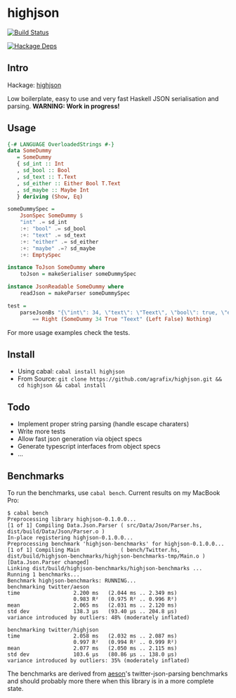highjson
=====

[![Build Status](https://travis-ci.org/agrafix/highjson.svg)](https://travis-ci.org/agrafix/highjson)

[![Hackage Deps](https://img.shields.io/hackage-deps/v/highjson.svg)](http://packdeps.haskellers.com/reverse/highjson)

## Intro

Hackage: [highjson](http://hackage.haskell.org/package/highjson)

Low boilerplate, easy to use and very fast Haskell JSON serialisation and parsing. **WARNING: Work in progress!**

## Usage

```haskell
{-# LANGUAGE OverloadedStrings #-}
data SomeDummy
   = SomeDummy
   { sd_int :: Int
   , sd_bool :: Bool
   , sd_text :: T.Text
   , sd_either :: Either Bool T.Text
   , sd_maybe :: Maybe Int
   } deriving (Show, Eq)

someDummySpec =
    JsonSpec SomeDummy $
    "int" .= sd_int
    :+: "bool" .= sd_bool
    :+: "text" .= sd_text
    :+: "either" .= sd_either
    :+: "maybe" .=? sd_maybe
    :+: EmptySpec

instance ToJson SomeDummy where
    toJson = makeSerialiser someDummySpec

instance JsonReadable SomeDummy where
    readJson = makeParser someDummySpec

test =
    parseJsonBs "{\"int\": 34, \"text\": \"Teext\", \"bool\": true, \"either\": false}"
        == Right (SomeDummy 34 True "Teext" (Left False) Nothing)
 ```

For more usage examples check the tests.

## Install

* Using cabal: `cabal install highjson`
* From Source: `git clone https://github.com/agrafix/highjson.git && cd highjson && cabal install`

## Todo

* Implement proper string parsing (handle escape charaters)
* Write more tests
* Allow fast json generation via object specs
* Generate typescript interfaces from object specs
* ...

## Benchmarks

To run the benchmarks, use `cabal bench`. Current results on my MacBook Pro:

```
$ cabal bench
Preprocessing library highjson-0.1.0.0...
[1 of 1] Compiling Data.Json.Parser ( src/Data/Json/Parser.hs, dist/build/Data/Json/Parser.o )
In-place registering highjson-0.1.0.0...
Preprocessing benchmark 'highjson-benchmarks' for highjson-0.1.0.0...
[1 of 1] Compiling Main             ( bench/Twitter.hs, dist/build/highjson-benchmarks/highjson-benchmarks-tmp/Main.o ) [Data.Json.Parser changed]
Linking dist/build/highjson-benchmarks/highjson-benchmarks ...
Running 1 benchmarks...
Benchmark highjson-benchmarks: RUNNING...
benchmarking twitter/aeson
time                 2.200 ms   (2.044 ms .. 2.349 ms)
                     0.983 R²   (0.975 R² .. 0.996 R²)
mean                 2.065 ms   (2.031 ms .. 2.120 ms)
std dev              138.3 μs   (93.40 μs .. 204.8 μs)
variance introduced by outliers: 48% (moderately inflated)

benchmarking twitter/highjson
time                 2.058 ms   (2.032 ms .. 2.087 ms)
                     0.997 R²   (0.994 R² .. 0.999 R²)
mean                 2.077 ms   (2.050 ms .. 2.115 ms)
std dev              103.6 μs   (80.86 μs .. 138.0 μs)
variance introduced by outliers: 35% (moderately inflated)
```

The benchmarks are derived from [aeson](https://github.com/bos/aeson)'s
twitter-json-parsing benchmarks and should probably more there when this library is in a
more complete state.
